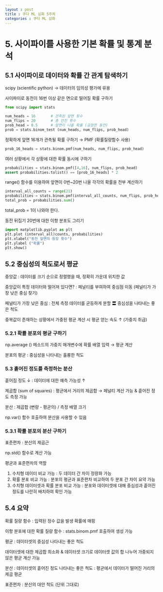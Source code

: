 ```yaml
---
layout : post
title : 쿠다 ML 심화 5주차
categories : 쿠다 ML 심화
---
```

# 5. 사이파이를 사용한 기본 확률 및 통계 분석

## 5.1 사이파이로 데이터와 확률 간 관계 탐색하기
scipy (scientific python) → 데이터의 임의성 평가에 유용

사이파이로 동전이 16번 이상 같은 면으로 떨어질 확률 구하기
```python
from scipy import stats

num_heads = 16       # 관측된 앞면 횟수
num_flips = 20       # 총 던진 횟수
prob_head = 0.5      # 앞면이 나올 확률 (공정한 동전)
prob = stats.binom_test (num_heads, num_flips, prob_head)
```
정확하게 앞면 16개가 관측될 확률 구하기 → PMF (확률질량함수 사용)
```python
prob_16_heads = stats.binom.pmf(num_heads, num_flips, prob_head)
```
여러 상황에서 각 상황에 대한 확률 동시에 구하기
```python
probabilities = stats.binom.pmf([4,16], num_flips, prob_head)
assert probabilities.tolist() == [prob_16_heads] * 2
```
range() 함수를 이용하여 앞면이 0번~20번 나올 각각의 확률을 전부 계산하기
```python
interval_all_counts = range(21)
probabilities = stats.binom.pmf(interval_all_counts, num_flips, prob_head)
total_prob = probabilities.sum()
```
total_prob = 1이 나와야 한다.

동전 뒤집기 20번에 대한 이항 분포도 그리기
```python
import matplotlib.pyplot as plt
plt.plot (interval_all)counts, probabilities)
plt.xlabel("동전 앞면의 등장 횟수")
plt.ylabel ("확률")
plt.show()
```
## 5.2 중심성의 척도로서 평균
중앙값 : 데이터를 크기 순으로 정렬했을 때, 정확히 가운데 위치한 값

중앙값이 특정 데이터와 떨어져 있다면? : 페널티를 부여하여 중심점 이동 (페널티가 가장 낮은 중심 찾기)

페널티가 가장 낮은 중심 : 전체 측정 데이터를 균등하게 분할 〓 중심성을 나타내는 좋은 척도

중복값이 존재하는 상황에서 가중된 평균 계산 시 평균 얻는 속도 ↑ (가중치 취급)

### 5.2.1 확률 분포의 평균 구하기
np.average () 메소드의 가중치 매개변수에 확률 배열 입력 → 평균 계산

분포의 평균 : 중심성을 나타내는 훌륭한 척도

### 5.3 흩어진 정도를 측정하는 분산
흩어짐 정도 ↓ : 데이터에 대한 예측 가능성 ↑

제곱합 (sum of squares) : 평균에서 거리의 제곱합 → 페널티 계산 가능 & 흩어진 정도 측정 가능

분산 : 제곱합 (변량 - 평균의) / 측정 배열 크기

np.var() 함수 호출하여 분산을 사용할 수 있음

### 5.3.1 확률 분포의 분산 구하기
표준편차 : 분산의 제곱근

np.std() 함수로 계산 가능

평균과 표준편차의 역할
1. 수치형 데이터 비교 가능 : 두 데이터 간 차이 정량화 가능
2. 확률 분포 비교 가능 : 분포의 평균과 표준편차 비교하여 두 분포 간 차이 요약 가능
3. 수치형 데이터셋과 확률 분포 비교 가능 : 분포와 데이터셋에 대해 중심성과 흩어진 정도를 나란히 배치하여 확인 가능

## 5.4 요약
확률 질량 함수 : 입력된 정수 값을 발생 확률에 매핑

이항 분포에 대한 확률 질량 함수 : stats.binom.pmf 호출하여 생성 가능

평균 : 데이터셋의 중심성 나타내는 좋은 척도

데이터셋에 대한 제곱합 최소화 & 데이터셋 크기로 데이터셋 값의 합 나누어 가중되지 않은 평균 계산 가능

분산 : 데이터셋의 흩어진 정도 나타내는 좋은 척도 : 평균에서 데이터가 떨어진 거리의 제곱 평균

표준편차 : 분산의 대안 척도 (단위 그대로)
